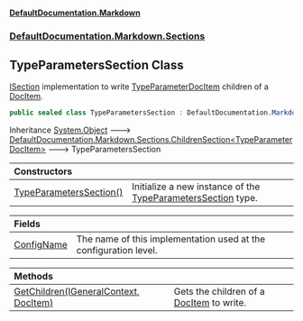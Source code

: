 #### [DefaultDocumentation.Markdown](index.md 'index')
### [DefaultDocumentation.Markdown.Sections](index.md#DefaultDocumentation.Markdown.Sections 'DefaultDocumentation.Markdown.Sections')

## TypeParametersSection Class

[ISection](https://github.com/Doraku/DefaultDocumentation/blob/master/documentation/api/ISection.md 'DefaultDocumentation.Api.ISection') implementation to write [TypeParameterDocItem](https://github.com/Doraku/DefaultDocumentation/blob/master/documentation/api/TypeParameterDocItem.md 'DefaultDocumentation.Models.Parameters.TypeParameterDocItem') children of a [DocItem](https://github.com/Doraku/DefaultDocumentation/blob/master/documentation/api/DocItem.md 'DefaultDocumentation.Models.DocItem').

```csharp
public sealed class TypeParametersSection : DefaultDocumentation.Markdown.Sections.ChildrenSection<DefaultDocumentation.Models.Parameters.TypeParameterDocItem>
```

Inheritance [System.Object](https://docs.microsoft.com/en-us/dotnet/api/System.Object 'System.Object') &#129106; [DefaultDocumentation.Markdown.Sections.ChildrenSection&lt;](ChildrenSection_T_.md 'DefaultDocumentation.Markdown.Sections.ChildrenSection<T>')[TypeParameterDocItem](https://github.com/Doraku/DefaultDocumentation/blob/master/documentation/api/TypeParameterDocItem.md 'DefaultDocumentation.Models.Parameters.TypeParameterDocItem')[&gt;](ChildrenSection_T_.md 'DefaultDocumentation.Markdown.Sections.ChildrenSection<T>') &#129106; TypeParametersSection

| Constructors | |
| :--- | :--- |
| [TypeParametersSection()](TypeParametersSection.TypeParametersSection().md 'DefaultDocumentation.Markdown.Sections.TypeParametersSection.TypeParametersSection()') | Initialize a new instance of the [TypeParametersSection](TypeParametersSection.md 'DefaultDocumentation.Markdown.Sections.TypeParametersSection') type. |

| Fields | |
| :--- | :--- |
| [ConfigName](TypeParametersSection.ConfigName.md 'DefaultDocumentation.Markdown.Sections.TypeParametersSection.ConfigName') | The name of this implementation used at the configuration level. |

| Methods | |
| :--- | :--- |
| [GetChildren(IGeneralContext, DocItem)](TypeParametersSection.GetChildren(IGeneralContext,DocItem).md 'DefaultDocumentation.Markdown.Sections.TypeParametersSection.GetChildren(DefaultDocumentation.IGeneralContext, DefaultDocumentation.Models.DocItem)') | Gets the children of a [DocItem](https://github.com/Doraku/DefaultDocumentation/blob/master/documentation/api/DocItem.md 'DefaultDocumentation.Models.DocItem') to write. |
